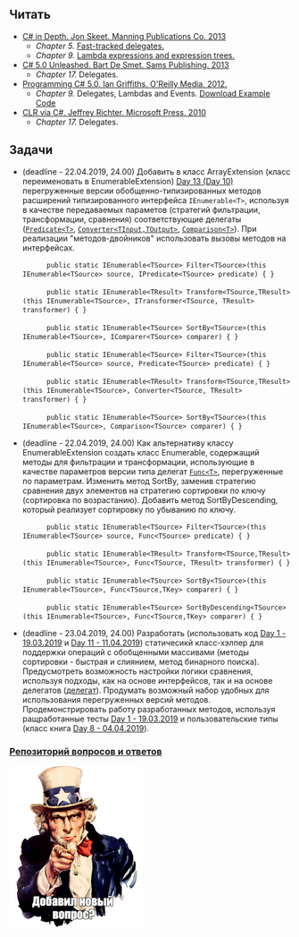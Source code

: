 ## Читать

- [C# in Depth. Jon Skeet. Manning Publications Co. 2013](https://www.manning.com/books/c-sharp-in-depth-third-edition)
   - *Chapter 5.* [Fast-tracked delegates.](https://livebook.manning.com/#!/book/c-sharp-in-depth-third-edition/chapter-5/)
   - *Chapter 9.* [Lambda expressions and expression trees.](https://livebook.manning.com/#!/book/c-sharp-in-depth-third-edition/chapter-9/)
- [C# 5.0 Unleashed. Bart De Smet. Sams Publishing. 2013](https://www.goodreads.com/book/show/16284093-c-5-0-unleashed)
   - *Chapter 17.* Delegates.
- [Programming C# 5.0. Ian Griffiths. O'Reilly Media. 2012.](http://shop.oreilly.com/product/0636920024064.do) 
   - *Chapter 9.* Delegates, Lambdas and Events. [Download Example Code](https://resources.oreilly.com/examples/0636920024064/blob/master/Ch09.zip)
- [CLR via C#. Jeffrey Richter. Microsoft Press. 2010](https://www.goodreads.com/book/show/7121415-clr-via-c)
   - *Chapter 17.* Delegates.

## Задачи

- (deadline - 22.04.2019, 24.00) Добавить в класс ArrayExtension (класс переименовать в EnumerableExtension) [Day 13 (Day 10)](https://github.com/AnzhelikaKravchuk/.NET-Training.-Spring-2019/tree/master/Day%2013%20-%2016.04.2019) перегруженные версии обобщенно-типизированных методов расширений типизированного интерфейса `IEnumerable<T>`, используя в качестве передаваемых параметов (стратегий фильтрации, трансформации, сравнения) соответствующие делегаты ([`Predicate<T>`](https://docs.microsoft.com/en-us/dotnet/api/system.predicate-1?view=netframework-4.8), [`Converter<TInput,TOutput>`](https://docs.microsoft.com/en-us/dotnet/api/system.converter-2?view=netframework-4.8), [`Comparison<T>`](https://docs.microsoft.com/en-us/dotnet/api/system.comparison-1?view=netframework-4.8)). При реализации "методов-двойников" использовать вызовы методов на интерфейсах.
      
            public static IEnumerable<TSource> Filter<TSource>(this IEnumerable<TSource> source, IPredicate<TSource> predicate) { }
            
            public static IEnumerable<TResult> Transform<TSource,TResult>(this IEnumerable<TSource>, ITransformer<TSource, TResult> transformer) { }
            
            public static IEnumerable<TSource> SortBy<TSource>(this IEnumerable<TSource>, IComparer<TSource> comparer) { }
        
            public static IEnumerable<TSource> Filter<TSource>(this IEnumerable<TSource> source, Predicate<TSource> predicate) { }
            
            public static IEnumerable<TResult> Transform<TSource,TResult>(this IEnumerable<TSource>, Converter<TSource, TResult> transformer) { }
            
            public static IEnumerable<TSource> SortBy<TSource>(this IEnumerable<TSource>, Comparison<TSource> comparer) { }
  
- (deadline - 22.04.2019, 24.00) Как альтернативу классу EnumerableExtension создать класс Enumerable, содержащий методы для фильтрации и трансформации, использующие в качестве параметров версии типа делегат [`Func<T>`](https://docs.microsoft.com/en-us/dotnet/api/system.func-2?view=netframework-4.8), перегруженные по параметрам. Изменить метод SortBy, заменив стратегию сравнения двух элементов на стратегию сортировки по ключу (сортировка по возрастанию). Добавить метод SortByDescending, который реализует сортировку по убыванию по ключу.
      
            public static IEnumerable<TSource> Filter<TSource>(this IEnumerable<TSource> source, Func<TSource> predicate) { }
            
            public static IEnumerable<TResult> Transform<TSource,TResult>(this IEnumerable<TSource>, Func<TSource, TResult> transformer) { }
            
            public static IEnumerable<TSource> SortBy<TSource>(this IEnumerable<TSource>, Func<TSource,TKey> comparer) { }
            
            public static IEnumerable<TSource> SortByDescending<TSource>(this IEnumerable<TSource>, Func<TSource,TKey> comparer) { }
  
- (deadline - 23.04.2019, 24.00) Разработать (использовать код [Day 1 - 19.03.2019](https://github.com/AnzhelikaKravchuk/.NET-Training.-Spring-2019/tree/master/Day%201%20-%2019.03.2019) и [Day 11 - 11.04.2019](https://github.com/AnzhelikaKravchuk/.NET-Training.-Spring-2019/tree/master/Day%2011%20-%2011.04.2019)) статичесикй класс-хэлпер для поддержки операций с обобщенными массивами (методы сортировки - быстрая и слиянием, метод бинарного поиска). Предусмотреть возможность настройки логики сравнения, используя подходы, как на основе интерфейсов, так и на основе делегатов ([делегат](https://docs.microsoft.com/en-us/dotnet/api/system.comparison-1?view=netframework-4.8)). Продумать возможный набор удобных для использования перегруженных версий методов. Продемонстрировать работу разработанных методов, используя ращработанные тесты [Day 1 - 19.03.2019](https://github.com/AnzhelikaKravchuk/.NET-Training.-Spring-2019/tree/master/Day%201%20-%2019.03.2019) и пользовательские типы (класс книга [Day 8 - 04.04.2019](https://github.com/AnzhelikaKravchuk/.NET-Training.-Spring-2019/tree/master/Day%208%20-%2004.04.2019)).


### [Репозиторий вопросов и ответов](https://github.com/AnzhelikaKravchuk/.NET-Training.-Spring-2019/tree/master/.Net-Interview-Questions)

![](https://github.com/AnzhelikaKravchuk/Materials/blob/master/Pictures/Q%26A.png)
